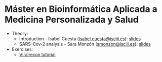 # Máster en Bioinformática Aplicada a Medicina Personalizada y Salud
- Theory:
    - Introduction - Isabel Cuesta (isabel.cuesta@isciii.es): [slides](slides/CLASE_BUISCIII_MASTERBIOINFO-MEDPER_20250409.pdf)
    - SARS-Cov-2 analysis - Sara Monzón (smonzon@isciii.es): [slides](slides/CLASE_BUISCIII_MASTERBIOINFO-MEDPER_SARSCOV2_vfinal.pdf)
- Exercises:
    - [Viralrecon tutorial](../resources/nextflow/exercises/sarscov2_training.md)
